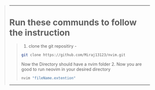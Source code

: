 >---
># Run these communds to follow the instruction
>>1. clone the git repositiry -
>>```bash
>>git clone https://github.com/Miraj13123/nvim.git
>>```
>>Now the Directory should have a nvim folder
>>2. Now you are good to run neovim in your desired directory
>>```bash
>>nvim "fileName.extention"
>>```
>---

